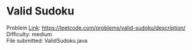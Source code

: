 # Valid Sudoku
Problem [Link](https://leetcode.com/problems/valid-sudoku/description/): https://leetcode.com/problems/valid-sudoku/description/  
Difficulty: medium  
File submitted: ValidSudoku.java

